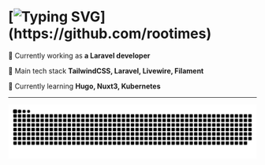 # [![Typing SVG](https://readme-typing-svg.herokuapp.com?font=Fira+Code&weight=700&size=28&duration=2000&pause=1500&color=9be9a8&center=true&vCenter=true&width=700&lines=Hi+There!+%F0%9F%98%84;I'm+Rootimes!)](https://github.com/rootimes)

🚀 Currently working as **a Laravel developer**

💫 Main tech stack **TailwindCSS, Laravel, Livewire, Filament**

🌱 Currently learning **Hugo, Nuxt3, Kubernetes**

---
<picture>
  <source media="(prefers-color-scheme: dark)" srcset="github-snake-dark.svg" />
  <source media="(prefers-color-scheme: light)" srcset="github-snake.svg" />
  <img alt="github-snake" src="github-snake.svg" />
</picture>